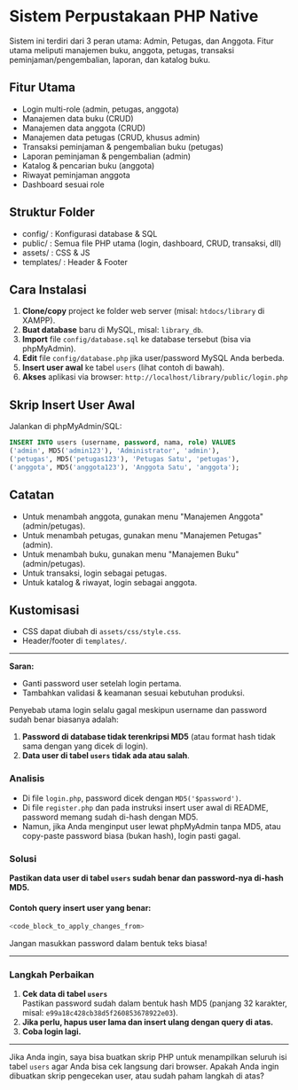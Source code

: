# Sistem Perpustakaan PHP Native

Sistem ini terdiri dari 3 peran utama: Admin, Petugas, dan Anggota. Fitur utama meliputi manajemen buku, anggota, petugas, transaksi peminjaman/pengembalian, laporan, dan katalog buku.

## Fitur Utama
- Login multi-role (admin, petugas, anggota)
- Manajemen data buku (CRUD)
- Manajemen data anggota (CRUD)
- Manajemen data petugas (CRUD, khusus admin)
- Transaksi peminjaman & pengembalian buku (petugas)
- Laporan peminjaman & pengembalian (admin)
- Katalog & pencarian buku (anggota)
- Riwayat peminjaman anggota
- Dashboard sesuai role

## Struktur Folder
- config/ : Konfigurasi database & SQL
- public/ : Semua file PHP utama (login, dashboard, CRUD, transaksi, dll)
- assets/ : CSS & JS
- templates/ : Header & Footer

## Cara Instalasi
1. **Clone/copy** project ke folder web server (misal: `htdocs/library` di XAMPP).
2. **Buat database** baru di MySQL, misal: `library_db`.
3. **Import** file `config/database.sql` ke database tersebut (bisa via phpMyAdmin).
4. **Edit** file `config/database.php` jika user/password MySQL Anda berbeda.
5. **Insert user awal** ke tabel `users` (lihat contoh di bawah).
6. **Akses** aplikasi via browser: `http://localhost/library/public/login.php`

## Skrip Insert User Awal
Jalankan di phpMyAdmin/SQL:
```sql
INSERT INTO users (username, password, nama, role) VALUES
('admin', MD5('admin123'), 'Administrator', 'admin'),
('petugas', MD5('petugas123'), 'Petugas Satu', 'petugas'),
('anggota', MD5('anggota123'), 'Anggota Satu', 'anggota');
```

## Catatan
- Untuk menambah anggota, gunakan menu "Manajemen Anggota" (admin/petugas).
- Untuk menambah petugas, gunakan menu "Manajemen Petugas" (admin).
- Untuk menambah buku, gunakan menu "Manajemen Buku" (admin/petugas).
- Untuk transaksi, login sebagai petugas.
- Untuk katalog & riwayat, login sebagai anggota.

## Kustomisasi
- CSS dapat diubah di `assets/css/style.css`.
- Header/footer di `templates/`.

---

**Saran:**
- Ganti password user setelah login pertama.
- Tambahkan validasi & keamanan sesuai kebutuhan produksi. 

Penyebab utama login selalu gagal meskipun username dan password sudah benar biasanya adalah:
1. **Password di database tidak terenkripsi MD5** (atau format hash tidak sama dengan yang dicek di login).
2. **Data user di tabel `users` tidak ada atau salah**.

### Analisis
- Di file `login.php`, password dicek dengan `MD5('$password')`.
- Di file `register.php` dan pada instruksi insert user awal di README, password memang sudah di-hash dengan MD5.
- Namun, jika Anda menginput user lewat phpMyAdmin tanpa MD5, atau copy-paste password biasa (bukan hash), login pasti gagal.

### Solusi
**Pastikan data user di tabel `users` sudah benar dan password-nya di-hash MD5.**

#### Contoh query insert user yang benar:
```sql
<code_block_to_apply_changes_from>
```
Jangan masukkan password dalam bentuk teks biasa!

---

### Langkah Perbaikan
1. **Cek data di tabel `users`**  
   Pastikan password sudah dalam bentuk hash MD5 (panjang 32 karakter, misal: `e99a18c428cb38d5f260853678922e03`).
2. **Jika perlu, hapus user lama dan insert ulang dengan query di atas.**
3. **Coba login lagi.**

---

Jika Anda ingin, saya bisa buatkan skrip PHP untuk menampilkan seluruh isi tabel `users` agar Anda bisa cek langsung dari browser. Apakah Anda ingin dibuatkan skrip pengecekan user, atau sudah paham langkah di atas? 
